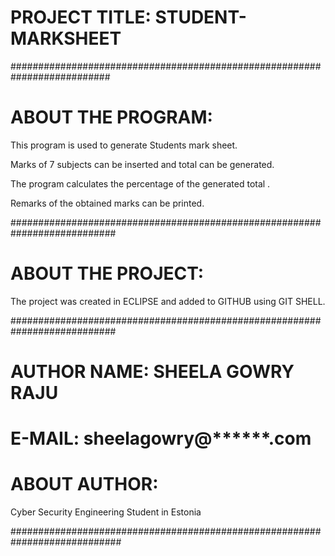 
# PROJECT TITLE: STUDENT-MARKSHEET

##########################################################################
# ABOUT THE PROGRAM:

This program is used to generate Students mark sheet.

Marks of 7 subjects can be inserted and total can be generated.

The program calculates the percentage of the generated total .

Remarks of the obtained marks can be printed.

###########################################################################

# ABOUT THE PROJECT:

The project was created in ECLIPSE and added to GITHUB using GIT SHELL.

###########################################################################


# AUTHOR NAME: SHEELA GOWRY RAJU
# E-MAIL: sheelagowry@******.com

# ABOUT AUTHOR: 
Cyber Security Engineering Student in Estonia

############################################################################
